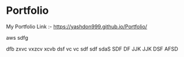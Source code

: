 # Portfolio
My Portfolio Link :-
https://yashdon999.github.io/Portfolio/


aws
sdfg

dfb
zxvc
vxzcv
xcvb
dsf
vc
vc
sdf
sdf
sdaS
SDF
DF
JJK
JJK
DSF
AFSD
